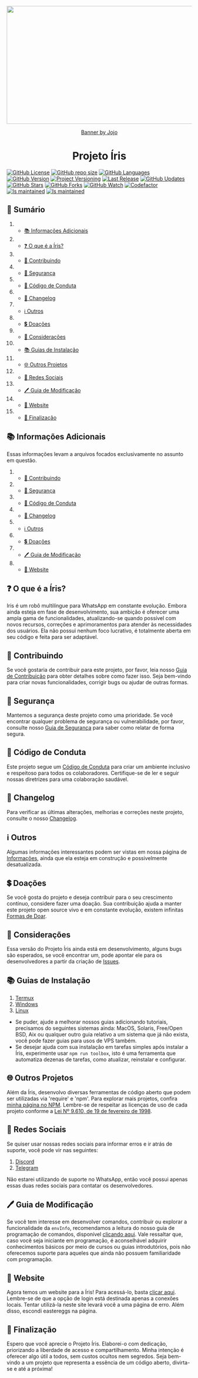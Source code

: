 <!-- Na penumbra eterna, onde o eco sussurra sombras sinistras,
A chama agoniza em um lamento enlouquecedor,
Destinos indecisos e histórias perdidas se entrelaçam,
No reino esquecido, além da lógica, onde almas vagam desprovidas de luz.

Alimentada por murmúrios de trevas, a sombra renasce,
Nos confins do esquecimento, sua história macabra se forma,
Onde a luz desiste de brilhar, e a alma se divide em agonia,
No vazio etéreo, sombras e luz selaram um pacto de desespero.

A chama, extinta em sua forma física, ecoa nas almas corrompidas,
Que foram arrastadas entre as dimensões desprovidas de luz,
Na obscuridade, uma presença se mantém, desafiando a esperança,
Pois nem toda escuridão é desprovida de uma centelha de tormento e clareza.

Sua lembrança persiste, e sua chama silenciosa dança,
Em um ciclo eterno onde destinos se entrelaçam na desolação,
A dualidade da escuridão e da luz desafia vossa razão,
E na fronteira entre terror e renascimento, uma pergunta sempre ecoa:

"Inaceso, a chama da vida que possuis ainda cintila digna de conduzir-te a um ciclo inatingível?" -->
<p align="center">
    <img align="center" src="https://github.com/KillovSky/Iris/assets/55511420/02dc76b6-2c7e-4fc0-af67-49d359b116f3" width="512" height="320">
</p>
<p align="center">
    <a align="center" href="https://bento.me/jocosta">Banner by Jojo</a>
</p>
<p align="center">
    <h1 align="center">Projeto Íris</h1>
    <a href="https://github.com/KillovSky/iris/blob/main/LICENSE"><img alt="GitHub License" src="https://img.shields.io/github/license/KillovSky/Iris?color=blue&label=Licence&style=flat-square"></a>
    <a href="https://github.com/KillovSky/iris"><img alt="GitHub repo size" src="https://img.shields.io/github/repo-size/KillovSky/iris?label=Tamanho&style=flat-square"></a>
    <a href="https://github.com/KillovSky/iris"><img alt="GitHub Languages" src="https://img.shields.io/github/languages/count/KillovSky/Iris?label=Linguagens&style=flat-square"></a>
    <a href="https://github.com/KillovSky/Iris/blob/main/.github/CHANGELOG.md"><img alt="GitHub Version" src="https://img.shields.io/github/package-json/v/KillovSky/Iris?label=Build&style=flat-square"></a>
    <a href="https://github.com/KillovSky/Iris/blob/main/.github/CHANGELOG.md"><img alt="Project Versioning" src="https://img.shields.io/github/package-json/build_name/KillovSky/Iris?label=Codename"></a>
    <a href="https://github.com/KillovSky/Iris/blob/main/.github/CHANGELOG.md"><img alt="Last Release" src="https://img.shields.io/github/package-json/build_date/KillovSky/Iris?label=Update"></a>
    <a href="https://github.com/KillovSky/iris/commits/main"><img alt="GitHub Updates" src="https://img.shields.io/github/commit-activity/y/KillovSky/Iris?label=Updates&style=flat-square"></a>
    <a href="https://github.com/KillovSky/iris/stargazers/"><img title="GitHub Stars" src="https://img.shields.io/github/stars/KillovSky/iris?label=Stars&style=flat-square"></a>
    <a href="https://github.com/KillovSky/iris/network/members"><img title="GitHub Forks" src="https://img.shields.io/github/forks/KillovSky/iris?label=Forks&style=flat-square"></a>
    <a href="https://github.com/KillovSky/iris/watchers"><img title="GitHub Watch" src="https://img.shields.io/github/watchers/KillovSky/iris?label=Watchers&style=flat-square"></a>
    <a href="https://www.codefactor.io/repository/github/killovsky/iris"><img alt="Codefactor" src="https://www.codefactor.io/repository/github/killovsky/iris/badge"></a>
    <a href="http://isitmaintained.com/project/killovsky/iris"><img alt="Is maintained" src="http://isitmaintained.com/badge/resolution/killovsky/iris.svg"></a>
    <a href="http://isitmaintained.com/project/killovsky/iris"><img alt="Is maintained" src="http://isitmaintained.com/badge/open/killovsky/iris.svg"></a>
</p>

## 📝 Sumário

1. - [📚 Informações Adicionais](#-informações-adicionais)
2. - [❓ O que é a Íris?](#-o-que-é-a-íris)
3. - [🤝 Contribuindo](#-contribuindo)
4. - [🔐 Segurança](#-segurança)
5. - [📜 Código de Conduta](#-código-de-conduta)
6. - [📖 Changelog](#-changelog)
7. - [ℹ️ Outros](#ℹ%EF%B8%8F-outros)
8. - [💲 Doações](#-doações)
9. - [📢 Considerações](#-considerações)
10. - [📚 Guias de Instalação](#-guias-de-instalação)
11. - [🌐 Outros Projetos](#-outros-projetos)
12. - [📱 Redes Sociais](#-redes-sociais)
13. - [🖊️ Guia de Modificação](#%EF%B8%8F-guia-de-modificação)
14. - [🔗 Website](#-website)
15. - [🚀 Finalização](#-finalização)

## 📚 Informações Adicionais

Essas informações levam a arquivos focados exclusivamente no assunto em questão.

1. - [🤝 Contribuindo](https://github.com/KillovSky/Iris/blob/main/.github/CONTRIBUTING.md)
2. - [🔐 Segurança](https://github.com/KillovSky/Iris/blob/main/.github/SECURITY.md)
3. - [📜 Código de Conduta](https://github.com/KillovSky/Iris/blob/main/.github/CODE_OF_CONDUCT.md)
4. - [📖 Changelog](https://github.com/KillovSky/Iris/blob/main/.github/CHANGELOG.md)
5. - [ℹ️ Outros](http://htmlpreview.github.io/?https://raw.githubusercontent.com/KillovSky/Iris/main/lib/Wiki/About/index.html)
6. - [💲 Doações](https://github.com/killovsky#-fundings)
7. - [🖊️ Guia de Modificação](https://github.com/KillovSky/Iris/blob/main/lib/Wiki/Tutorial/Guide.md)
8. - [🔗 Website](https://killovsky.github.io/Iris)

## ❓ O que é a Íris?

Iris é um robô multilíngue para WhatsApp em constante evolução. Embora ainda esteja em fase de desenvolvimento, sua ambição é oferecer uma ampla gama de funcionalidades, atualizando-se quando possível com novos recursos, correções e aprimoramentos para atender às necessidades dos usuários. Ela não possui nenhum foco lucrativo, é totalmente aberta em seu código e feita para ser adaptável.

## 🤝 Contribuindo

Se você gostaria de contribuir para este projeto, por favor, leia nosso [Guia de Contribuição](https://github.com/KillovSky/Iris/blob/main/.github/CONTRIBUTING.md) para obter detalhes sobre como fazer isso. Seja bem-vindo para criar novas funcionalidades, corrigir bugs ou ajudar de outras formas.

## 🔐 Segurança

Mantemos a segurança deste projeto como uma prioridade. Se você encontrar qualquer problema de segurança ou vulnerabilidade, por favor, consulte nosso [Guia de Segurança](https://github.com/KillovSky/Iris/blob/main/.github/SECURITY.md) para saber como relatar de forma segura.

## 📜 Código de Conduta

Este projeto segue um [Código de Conduta](https://github.com/KillovSky/Iris/blob/main/.github/CODE_OF_CONDUCT.md) para criar um ambiente inclusivo e respeitoso para todos os colaboradores. Certifique-se de ler e seguir nossas diretrizes para uma colaboração saudável.

## 📖 Changelog

Para verificar as últimas alterações, melhorias e correções neste projeto, consulte o nosso [Changelog](https://github.com/KillovSky/Iris/blob/main/.github/CHANGELOG.md).

## ℹ️ Outros

Algumas informações interessantes podem ser vistas em nossa página de [Informações](http://htmlpreview.github.io/?https://raw.githubusercontent.com/KillovSky/Iris/main/lib/Wiki/About/index.html), ainda que ela esteja em construção e possivelmente desatualizada.

## 💲 Doações

Se você gosta do projeto e deseja contribuir para o seu crescimento contínuo, considere fazer uma doação. Sua contribuição ajuda a manter este projeto open source vivo e em constante evolução, existem infinitas [Formas de Doar](https://github.com/killovsky#-fundings).

## 📢 Considerações

Essa versão do Projeto Íris ainda está em desenvolvimento, alguns bugs são esperados, se você encontrar um, pode apontar ele para os desenvolvedores a partir da criação de [Issues](https://github.com/KillovSky/Iris/issues/604).

## 📚 Guias de Instalação

1. [Termux](https://github.com/KillovSky/Iris/blob/main/lib/Wiki/Install/Termux.md)
2. [Windows](https://github.com/KillovSky/Iris/blob/main/lib/Wiki/Install/Windows.md)
3. [Linux](https://github.com/KillovSky/Iris/blob/main/lib/Wiki/Install/Linux.md)

- Se puder, ajude a melhorar nossos guias adicionando tutoriais, precisamos do seguintes sistemas ainda: MacOS, Solaris, Free/Open BSD, Aix ou qualquer outro guia relativo a um sistema que já não exista, você pode fazer guias para usos de VPS também.
- Se desejar ajuda com sua instalação em tarefas simples após instalar a Íris, experimente usar `npm run toolbox`, isto é uma ferramenta que automatiza dezenas de tarefas, como atualizar, reinstalar e configurar.

## 🌐 Outros Projetos

Além da Íris, desenvolvo diversas ferramentas de código aberto que podem ser utilizadas via 'require' e 'npm'. Para explorar mais projetos, confira [minha página no NPM](https://www.npmjs.com/~killovsky). Lembre-se de respeitar as licenças de uso de cada projeto conforme a [Lei Nº 9.610, de 19 de fevereiro de 1998](https://www.planalto.gov.br/ccivil_03/leis/l9610.htm).

## 📱 Redes Sociais

Se quiser usar nossas redes sociais para informar erros e ir atrás de suporte, você pode vir nas seguintes:

1. [Discord](https://discord.gg/ZtN9UH7XZu)
2. [Telegram](https://t.me/PROJETOIRIS)

Não estarei utilizando de suporte no WhatsApp, então você possui apenas essas duas redes sociais para contatar os desenvolvedores.

## 🖊️ Guia de Modificação

Se você tem interesse em desenvolver comandos, contribuir ou explorar a funcionalidade da `envInfo`, recomendamos a leitura do nosso guia de programação de comandos, disponível [clicando aqui](https://github.com/KillovSky/Iris/blob/main/lib/Wiki/Tutorial/Guide.md). Vale ressaltar que, caso você seja iniciante em programação, é aconselhável adquirir conhecimentos básicos por meio de cursos ou guias introdutórios, pois não oferecemos suporte para aqueles que ainda não possuem familiaridade com programação.

## 🔗 Website

Agora temos um website para a Íris! Para acessá-lo, basta [clicar aqui](https://killovsky.github.io/Iris). Lembre-se de que a opção de login está destinada apenas a conexões locais. Tentar utilizá-la neste site levará você a uma página de erro. Além disso, escondi eastereggs na página.

## 🚀 Finalização

Espero que você aprecie o Projeto Íris. Elaborei-o com dedicação, priorizando a liberdade de acesso e compartilhamento. Minha intenção é oferecer algo útil a todos, sem custos ocultos nem segredos. Seja bem-vindo a um projeto que representa a essência de um código aberto, divirta-se e até a próxima!
